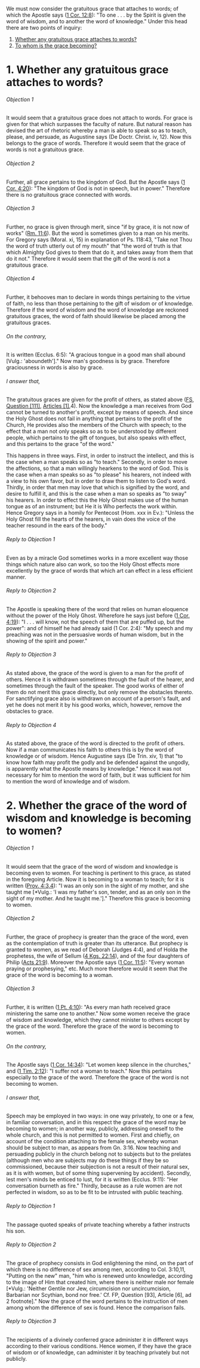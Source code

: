 We must now consider the gratuitous grace that attaches to words; of which the Apostle says ([1 Cor. 12:8](http://bible.gospelcom.net/bible?1+Cor++12:8)): "To one . . . by the Spirit is given the word of wisdom, and to another the word of knowledge." Under this head there are two points of inquiry:  

1. [ Whether any gratuitous grace attaches to words?](#1.%20Whether%20any%20gratuitous%20grace%20attaches%20to%20words?)
2. [ To whom is the grace becoming?](#2.%20Whether%20the%20grace%20of%20the%20word%20of%20wisdom%20and%20knowledge%20is%20becoming%20to%20women?)



# 1. Whether any gratuitous grace attaches to words? 

###### Objection 1
It would seem that a gratuitous grace does not attach to words. For grace is given for that which surpasses the faculty of nature. But natural reason has devised the art of rhetoric whereby a man is able to speak so as to teach, please, and persuade, as Augustine says (De Doctr. Christ. iv, 12). Now this belongs to the grace of words. Therefore it would seem that the grace of words is not a gratuitous grace.  

###### Objection 2
Further, all grace pertains to the kingdom of God. But the Apostle says ([1 Cor. 4:20](http://bible.gospelcom.net/bible?1+Cor++4:20)): "The kingdom of God is not in speech, but in power." Therefore there is no gratuitous grace connected with words.  

###### Objection 3
Further, no grace is given through merit, since "if by grace, it is not now of works" ([Rm. 11:6](http://bible.gospelcom.net/bible?Rm++11:6)). But the word is sometimes given to a man on his merits. For Gregory says (Moral. xi, 15) in explanation of Ps. 118:43, "Take not Thou the word of truth utterly out of my mouth" that "the word of truth is that which Almighty God gives to them that do it, and takes away from them that do it not." Therefore it would seem that the gift of the word is not a gratuitous grace.

###### Objection 4
Further, it behooves man to declare in words things pertaining to the virtue of faith, no less than those pertaining to the gift of wisdom or of knowledge. Therefore if the word of wisdom and the word of knowledge are reckoned gratuitous graces, the word of faith should likewise be placed among the gratuitous graces.  

###### On the contrary,
It is written (Ecclus. 6:5): "A gracious tongue in a good man shall abound \[Vulg.: 'aboundeth'\]." Now man's goodness is by grace. Therefore graciousness in words is also by grace.  

###### I answer that,
The gratuitous graces are given for the profit of others, as stated above ([FS](../FS.html), [Question \[111\]](../FS/FS111.html#FSQ111OUTP1), [Articles \[1\]](../FS/FS111.html#FSQ111ATHEP1),4). Now the knowledge a man receives from God cannot be turned to another's profit, except by means of speech. And since the Holy Ghost does not fail in anything that pertains to the profit of the Church, He provides also the members of the Church with speech; to the effect that a man not only speaks so as to be understood by different people, which pertains to the gift of tongues, but also speaks with effect, and this pertains to the grace "of the word."  

This happens in three ways. First, in order to instruct the intellect, and this is the case when a man speaks so as "to teach." Secondly, in order to move the affections, so that a man willingly hearkens to the word of God. This is the case when a man speaks so as "to please" his hearers, not indeed with a view to his own favor, but in order to draw them to listen to God's word. Thirdly, in order that men may love that which is signified by the word, and desire to fulfill it, and this is the case when a man so speaks as "to sway" his hearers. In order to effect this the Holy Ghost makes use of the human tongue as of an instrument; but He it is Who perfects the work within. Hence Gregory says in a homily for Pentecost (Hom. xxx in Ev.): "Unless the Holy Ghost fill the hearts of the hearers, in vain does the voice of the teacher resound in the ears of the body."  

###### Reply to Objection 1
Even as by a miracle God sometimes works in a more excellent way those things which nature also can work, so too the Holy Ghost effects more excellently by the grace of words that which art can effect in a less efficient manner.  

###### Reply to Objection 2
The Apostle is speaking there of the word that relies on human eloquence without the power of the Holy Ghost. Wherefore he says just before ([1 Cor. 4:19](http://bible.gospelcom.net/bible?1+Cor++4:19)): "I . . . will know, not the speech of them that are puffed up, but the power": and of himself he had already said (1 Cor. 2:4): "My speech and my preaching was not in the persuasive words of human wisdom, but in the showing of the spirit and power."  

###### Reply to Objection 3
As stated above, the grace of the word is given to a man for the profit of others. Hence it is withdrawn sometimes through the fault of the hearer, and sometimes through the fault of the speaker. The good works of either of them do not merit this grace directly, but only remove the obstacles thereto. For sanctifying grace also is withdrawn on account of a person's fault, and yet he does not merit it by his good works, which, however, remove the obstacles to grace.  

###### Reply to Objection 4
As stated above, the grace of the word is directed to the profit of others. Now if a man communicates his faith to others this is by the word of knowledge or of wisdom. Hence Augustine says (De Trin. xiv, 1) that "to know how faith may profit the godly and be defended against the ungodly, is apparently what the Apostle means by knowledge." Hence it was not necessary for him to mention the word of faith, but it was sufficient for him to mention the word of knowledge and of wisdom.  




# 2. Whether the grace of the word of wisdom and knowledge is becoming to women? 

###### Objection 1
It would seem that the grace of the word of wisdom and knowledge is becoming even to women. For teaching is pertinent to this grace, as stated in the foregoing Article. Now it is becoming to a woman to teach; for it is written ([Prov. 4:3,4](http://bible.gospelcom.net/bible?Prov++4:3,4)): "I was an only son in the sight of my mother, and she taught me \[\*Vulg.: 'I was my father's son, tender, and as an only son in the sight of my mother. And he taught me.'\]." Therefore this grace is becoming to women.  

###### Objection 2
Further, the grace of prophecy is greater than the grace of the word, even as the contemplation of truth is greater than its utterance. But prophecy is granted to women, as we read of Deborah (Judges 4:4), and of Holda the prophetess, the wife of Sellum ([4 Kgs. 22:14](http://bible.gospelcom.net/bible?2+Kgs++22:14)), and of the four daughters of Philip ([Acts 21:9](http://bible.gospelcom.net/bible?Acts+21:9)). Moreover the Apostle says ([1 Cor. 11:5](http://bible.gospelcom.net/bible?1+Cor++11:5)): "Every woman praying or prophesying," etc. Much more therefore would it seem that the grace of the word is becoming to a woman.  

###### Objection 3
Further, it is written ([1 Pt. 4:10](http://bible.gospelcom.net/bible?1+Pt++4:10)): "As every man hath received grace ministering the same one to another." Now some women receive the grace of wisdom and knowledge, which they cannot minister to others except by the grace of the word. Therefore the grace of the word is becoming to women.  

###### On the contrary,
The Apostle says ([1 Cor. 14:34](http://bible.gospelcom.net/bible?1+Cor++14:34)): "Let women keep silence in the churches," and ([1 Tim. 2:12](http://bible.gospelcom.net/bible?1+Tim++2:12)): "I suffer not a woman to teach." Now this pertains especially to the grace of the word. Therefore the grace of the word is not becoming to women.  

###### I answer that,
Speech may be employed in two ways: in one way privately, to one or a few, in familiar conversation, and in this respect the grace of the word may be becoming to women; in another way, publicly, addressing oneself to the whole church, and this is not permitted to women. First and chiefly, on account of the condition attaching to the female sex, whereby woman should be subject to man, as appears from Gn. 3:16. Now teaching and persuading publicly in the church belong not to subjects but to the prelates (although men who are subjects may do these things if they be so commissioned, because their subjection is not a result of their natural sex, as it is with women, but of some thing supervening by accident). Secondly, lest men's minds be enticed to lust, for it is written (Ecclus. 9:11): "Her conversation burneth as fire." Thirdly, because as a rule women are not perfected in wisdom, so as to be fit to be intrusted with public teaching.  

###### Reply to Objection 1
The passage quoted speaks of private teaching whereby a father instructs his son.  

###### Reply to Objection 2
The grace of prophecy consists in God enlightening the mind, on the part of which there is no difference of sex among men, according to Col. 3:10,11, "Putting on the new" man, "him who is renewed unto knowledge, according to the image of Him that created him, where there is neither male nor female \[\*Vulg.: 'Neither Gentile nor Jew, circumcision nor uncircumcision, Barbarian nor Scythian, bond nor free.' Cf. FP, Question \[93\], Article \[6\], ad 2 footnote\]." Now the grace of the word pertains to the instruction of men among whom the difference of sex is found. Hence the comparison fails.  

###### Reply to Objection 3
The recipients of a divinely conferred grace administer it in different ways according to their various conditions. Hence women, if they have the grace of wisdom or of knowledge, can administer it by teaching privately but not publicly.